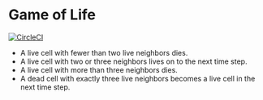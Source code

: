 # Game of Life

[![CircleCI](https://circleci.com/gh/prontotools/game-of-life.svg?style=svg&circle-token=94fb1e316965759160242fd000852933c2e31cf6)](https://circleci.com/gh/prontotools/game-of-life)

* A live cell with fewer than two live neighbors dies.
* A live cell with two or three neighbors lives on to the next time step.
* A live cell with more than three neighbors dies.
* A dead cell with exactly three live neighbors becomes a live cell in the next time step.
